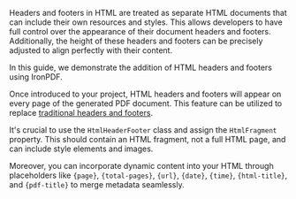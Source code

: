 Headers and footers in HTML are treated as separate HTML documents that can include their own resources and styles. This allows developers to have full control over the appearance of their document headers and footers. Additionally, the height of these headers and footers can be precisely adjusted to align perfectly with their content.

In this guide, we demonstrate the addition of HTML headers and footers using IronPDF.

Once introduced to your project, HTML headers and footers will appear on every page of the generated PDF document. This feature can be utilized to replace [traditional headers and footers](https://ironpdf.com/examples/headers-and-footers/).

It's crucial to use the `HtmlHeaderFooter` class and assign the `HtmlFragment` property. This should contain an HTML fragment, not a full HTML page, and can include style elements and images.

Moreover, you can incorporate dynamic content into your HTML through placeholders like `{page}`, `{total-pages}`, `{url}`, `{date}`, `{time}`, `{html-title}`, and `{pdf-title}` to merge metadata seamlessly.